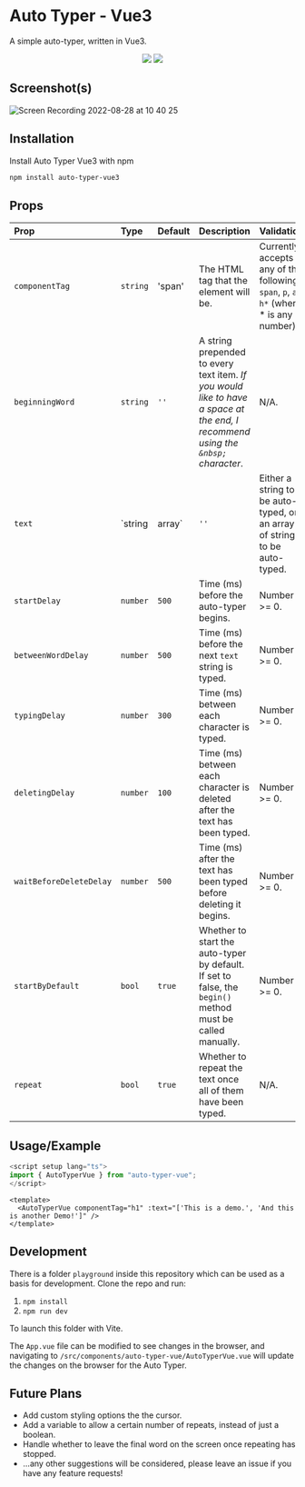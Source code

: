 # Auto Typer - Vue3

A simple auto-typer, written in Vue3.

<p align="center">
  <img src="https://img.shields.io/npm/v/auto-typer-vue3" />
  <img src="https://img.shields.io/npm/dt/auto-typer-vue3" />
</p>

## Screenshot(s)
![Screen Recording 2022-08-28 at 10 40 25](https://user-images.githubusercontent.com/64075030/187067804-a4d0a055-58a9-4d71-b0bd-d100591ba83a.gif)

## Installation

Install Auto Typer Vue3 with npm

```bash
npm install auto-typer-vue3
```

## Props

| Prop                    | Type     | Default        | Description                                                                                                                      | Validation                                                                              |
| :---------------------- | :------- | :------------- | :------------------------------------------------------------------------------------------------------------------------------- | :-------------------------------------------------------------------------------------- |
| `componentTag`          | `string` | 'span'         | The HTML tag that the element will be.                                                                                           | Currently accepts any of the following: `span`, `p`, `a`, `h*` (where * is any number). |
| `beginningWord`         | `string` | `''`           | A string prepended to every text item. _If you would like to have a space at the end, I recommend using the `&nbsp;` character_. | N/A.                                                                                     |
| `text`                  | `string  | array<string>` | `''`                                                                                                                             | Either a string to be auto-typed, or an array of strings to be auto-typed.              |  |
| `startDelay`            | `number` | `500`          | Time (ms) before the auto-typer begins.                                                                                          | Number >= 0.                                                                            |
| `betweenWordDelay`      | `number` | `500`          | Time (ms) before the next `text` string is typed.                                                                                | Number >= 0.                                                                            |
| `typingDelay`           | `number` | `300`          | Time (ms) between each character is typed.                                                                                       | Number >= 0.                                                                            |
| `deletingDelay`         | `number` | `100`          | Time (ms) between each character is deleted after the text has been typed.                                                       | Number >= 0.                                                                            |
| `waitBeforeDeleteDelay` | `number` | `500`          | Time (ms) after the text has been typed before deleting it begins.                                                               | Number >= 0.                                                                            |
| `startByDefault`        | `bool`   | `true`         | Whether to start the auto-typer by default. If set to false, the `begin()` method must be called manually.                       | Number >= 0.                                                                            |
| `repeat`                | `bool`   | `true`         | Whether to repeat the text once all of them have been typed.                                                                     | N/A.                                                                                     |  |

## Usage/Example

```javascript
<script setup lang="ts">
import { AutoTyperVue } from "auto-typer-vue";
</script>
```

```vue
<template>
  <AutoTyperVue componentTag="h1" :text="['This is a demo.', 'And this is another Demo!']" />
</template>
```

## Development

There is a folder `playground` inside this repository which can be used as a basis for development. Clone the repo and run:

1. `npm install`
2. `npm run dev`

To launch this folder with Vite.

The `App.vue` file can be modified to see changes in the browser, and navigating to `/src/components/auto-typer-vue/AutoTyperVue.vue` will update the changes on the browser for the Auto Typer.

## Future Plans

- Add custom styling options the the cursor.
- Add a variable to allow a certain number of repeats, instead of just a boolean.
- Handle whether to leave the final word on the screen once repeating has stopped.
- ...any other suggestions will be considered, please leave an issue if you have any feature requests!
